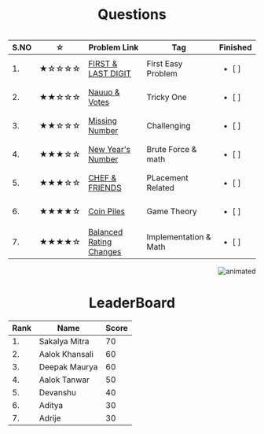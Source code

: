 <table>
<tr align="left">  
<h1 align = "center">Questions</h1>

| S.NO | ☆   | Problem Link   | Tag    | Finished    |
|--------| --- | ----------------------------- | ------------------------- | ------------------------- |
| 1. | ★☆☆☆☆ | [FIRST & LAST DIGIT](https://www.codechef.com/problems/FLOW004)              |First Easy Problem| <ul> <li> [ ] </li> </ul> |
|  2.| ★★☆☆☆ | [Nauuo & Votes](https://codeforces.com/contest/1173/problem/A)               |Tricky One| <ul> <li> [ ] </li> </ul> |
|  3.| ★★☆☆☆ | [Missing Number](https://cses.fi/problemset/task/1083)                       |Challenging| <ul> <li> [ ] </li> </ul> |
|  4.| ★★★☆☆ | [New Year's Number](https://codeforces.com/contest/1475/problem/B)           |Brute Force & math| <ul> <li> [ ] </li> </ul> |
|  5.| ★★★☆☆ | [CHEF & FRIENDS](https://www.codechef.com/problems/FRUITS)                   |PLacement Related| <ul> <li> [ ] </li> </ul> |
|  6.| ★★★★☆ | [Coin Piles](https://cses.fi/problemset/task/1754)                           |Game Theory| <ul> <li> [ ] </li> </ul> |
|  7.| ★★★★☆ | [Balanced Rating Changes](https://codeforces.com/problemset/problem/1237/A)  |Implementation &  Math| <ul> <li> [ ] </li> </ul> |

</tr>
<p align="right">
  <img src="https://media.giphy.com/media/3o7btZ1Gm7ZL25pLMs/giphy.gif" alt="animated" />
</p> 
<tb align="right">
<h1 align = "center">LeaderBoard</h1>

| Rank |   Name   | Score|
|------| -------- | ---- |
|  1.  |  Sakalya Mitra | 70     |
|  2.  |  Aalok Khansali |  60    |
|  3.  |   Deepak Maurya |  60    |
|  4.  |  Aalok Tanwar | 50     |
|  5.  | Devanshu   |  40    |
|  6.  | Aditya  |   30   |
|  7.  | Adrije |     30 |

</tr>
<table>





